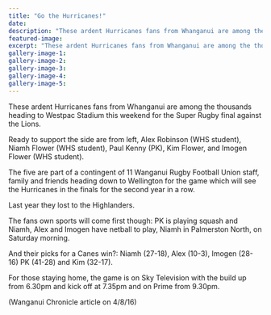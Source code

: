 ```yaml
---
title: "Go the Hurricanes!"
date: 
description: "These ardent Hurricanes fans from Whanganui are among the thousands heading to Westpac Stadium this weekend for the Super Rugby final against the Lions..."
featured-image: 
excerpt: "These ardent Hurricanes fans from Whanganui are among the thousands heading to Westpac Stadium this weekend for the Super Rugby final against the Lions."
gallery-image-1: 
gallery-image-2: 
gallery-image-3: 
gallery-image-4: 
gallery-image-5: 
---
```


<p>These ardent Hurricanes fans from Whanganui are among the thousands heading to Westpac Stadium this weekend for the Super Rugby final against the Lions.</p>
<p>Ready to support the side are from left, Alex Robinson (WHS student), Niamh Flower <span>(WHS student),</span>&nbsp;Paul Kenny (PK), Kim Flower, and Imogen Flower <span>(WHS student)</span>.</p>
<p>The five are part of a contingent of 11 Wanganui Rugby Football Union staff, family and friends heading down to Wellington for the game which will see the Hurricanes in the finals for the second year in a row.</p>
<p>Last year they lost to the Highlanders.</p>
<p>The fans own sports will come first though: PK is playing squash and Niamh, Alex and Imogen have netball to play, Niamh in Palmerston North, on Saturday morning.</p>
<p>And their picks for a Canes win?: Niamh (27-18), Alex (10-3), Imogen (28-16) PK (41-28) and Kim (32-17).</p>
<p>For those staying home, the game is on Sky Television with the build up from 6.30pm and kick off at 7.35pm and on Prime from 9.30pm.</p>
<p>(Wanganui Chronicle article on 4/8/16)</p>

